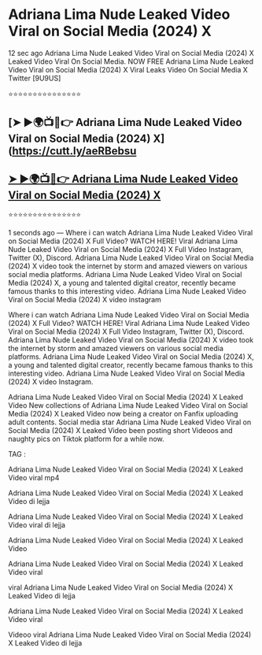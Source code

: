 ﻿# Adriana Lima Nude Leaked Video Viral on Social Media (2024) X



12 sec ago Adriana Lima Nude Leaked Video Viral on Social Media (2024) X Leaked Video Viral On Social Media. NOW FREE Adriana Lima Nude Leaked Video Viral on Social Media (2024) X Viral Leaks Video On Social Media X Twitter [9U9US]

⭐⭐⭐⭐⭐⭐⭐⭐⭐⭐⭐⭐⭐⭐⭐

## [➤ ►🌍📺📱👉 Adriana Lima Nude Leaked Video Viral on Social Media (2024) X](https://cutt.ly/aeRBebsu

## [➤ ►🌍📺📱👉 Adriana Lima Nude Leaked Video Viral on Social Media (2024) X](https://cutt.ly/aeRBebsu)


⭐⭐⭐⭐⭐⭐⭐⭐⭐⭐⭐⭐⭐⭐⭐



1 seconds ago — Where i can watch Adriana Lima Nude Leaked Video Viral on Social Media (2024) X Full Video? WATCH HERE! Viral Adriana Lima Nude Leaked Video Viral on Social Media (2024) X Full Video Instagram, Twitter (X), Discord. Adriana Lima Nude Leaked Video Viral on Social Media (2024) X video took the internet by storm and amazed viewers on various social media platforms. Adriana Lima Nude Leaked Video Viral on Social Media (2024) X, a young and talented digital creator, recently became famous thanks to this interesting video. Adriana Lima Nude Leaked Video Viral on Social Media (2024) X video instagram

Where i can watch Adriana Lima Nude Leaked Video Viral on Social Media (2024) X Full Video? WATCH HERE! Viral Adriana Lima Nude Leaked Video Viral on Social Media (2024) X Full Video Instagram, Twitter (X), Discord. Adriana Lima Nude Leaked Video Viral on Social Media (2024) X video took the internet by storm and amazed viewers on various social media platforms. Adriana Lima Nude Leaked Video Viral on Social Media (2024) X, a young and talented digital creator, recently became famous thanks to this interesting video. Adriana Lima Nude Leaked Video Viral on Social Media (2024) X video Instagram.

Adriana Lima Nude Leaked Video Viral on Social Media (2024) X Leaked Video New collections of Adriana Lima Nude Leaked Video Viral on Social Media (2024) X Leaked Video now being a creator on Fanfix uploading adult contents. Social media star Adriana Lima Nude Leaked Video Viral on Social Media (2024) X Leaked Video been posting short Videoos and naughty pics on Tiktok platform for a while now.

TAG :

 

Adriana Lima Nude Leaked Video Viral on Social Media (2024) X Leaked Video viral mp4

 

Adriana Lima Nude Leaked Video Viral on Social Media (2024) X Leaked Video di lejja

 

Adriana Lima Nude Leaked Video Viral on Social Media (2024) X Leaked Video viral di lejja

 

Adriana Lima Nude Leaked Video Viral on Social Media (2024) X Leaked Video

 

Adriana Lima Nude Leaked Video Viral on Social Media (2024) X Leaked Video viral

 

viral Adriana Lima Nude Leaked Video Viral on Social Media (2024) X Leaked Video di lejja

 

Adriana Lima Nude Leaked Video Viral on Social Media (2024) X Leaked Video viral

 

Videoo viral Adriana Lima Nude Leaked Video Viral on Social Media (2024) X Leaked Video di lejja